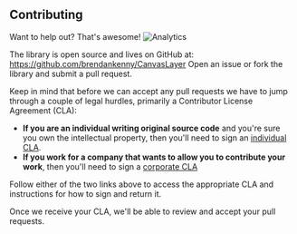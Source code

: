 ## Contributing

Want to help out? That's awesome!
![Analytics](https://ga-beacon.appspot.com/UA-12846745-20/canvaslayer/contributing?pixel)

The library is open source and lives on GitHub at:
https://github.com/brendankenny/CanvasLayer
Open an issue or fork the library and submit a pull request.

Keep in mind that before we can accept any pull requests we have to jump
through a couple of legal hurdles, primarily a Contributor License Agreement
(CLA):

- **If you are an individual writing original source code**
  and you're sure you own the intellectual property,
  then you'll need to sign an
  [individual CLA](https://developers.google.com/open-source/cla/individual).
- **If you work for a company that wants to allow you to contribute your work**,
  then you'll need to sign a
  [corporate CLA](https://developers.google.com/open-source/cla/corporate)

Follow either of the two links above to access the appropriate CLA and
instructions for how to sign and return it.

Once we receive your CLA, we'll be able to review and accept your pull requests.
